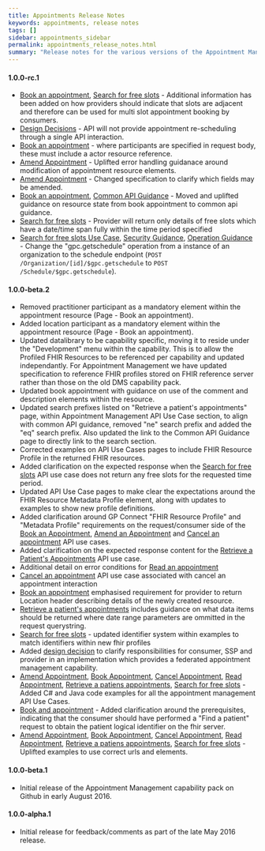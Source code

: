 ```yaml
---
title: Appointments Release Notes
keywords: appointments, release notes
tags: []
sidebar: appointments_sidebar
permalink: appointments_release_notes.html
summary: "Release notes for the various versions of the Appointment Management capability."
---
```


#### 1.0.0-rc.1
  - [Book an appointment](appointments_use_case_book_an_appointment.html#payload-request-body), [Search for free slots](appointments_use_case_search_for_free_slots.html#payload-response-body) - Additional information has been added on how providers should indicate that slots are adjacent and therefore can be used for multi slot appointment booking by consumers.
  - [Design Decisions](appointments_design.html) - API will not provide appointment re-scheduling through a single API interaction.
  - [Book an appointment](appointments_use_case_book_an_appointment.html#payload-request-body) - where participants are specified in request body, these must include a actor resource reference.
  - [Amend Appointment](appointments_use_case_amend_an_appointment.html#error-handling) - Uplifted error handling guidanace around modification of appointment resource elements.
  - [Amend Appointment](appointments_use_case_amend_an_appointment.html#payload-request-body) - Changed specification to clarify which fields may be amended.
  - [Book an appointment](appointments_use_case_book_an_appointment.html), [Common API Guidance](development_fhir_api_guidance.html#managing-return-content) - Moved and uplifted guidance on resource state from book appointment to common api guidance.
  - [Search for free slots](appointments_use_case_search_for_free_slots.html) - Provider will return only details of free slots which have a date/time span fully within the time period specified
  - [Search for free slots Use Case](appointments_use_case_search_for_free_slots.html), [Security Guidance](development_api_security_guidance.html), [Operation Guidance](development_fhir_operation_guidance.html) - Change the "gpc.getschedule" operation from a instance of an organization to the schedule endpoint (`POST /Organization/[id]/$gpc.getschedule` to `POST /Schedule/$gpc.getschedule`).

#### 1.0.0-beta.2
  - Removed practitioner participant as a mandatory element within the appointment resource (Page - Book an appointment).
  - Added location participant as a mandatory element within the appointment resource (Page - Book an appointment).
  - Updated datalibrary to be capability specific, moving it to reside under the "Development" menu within the capability. This is to allow the Profiled FHIR Resources to be referenced per capability and updated independantly. For Appointment Management we have updated specification to reference FHIR profiles stored on FHIR reference server rather than those on the old DMS capability pack.
  - Updated book appointment with guidance on use of the comment and description elements within the resource.
  - Updated search prefixes listed on "Retrieve a patient's appointments" page, within Appointment Management API Use Case section, to align with common API guidance, removed "ne" search prefix and added the "eq" search prefix. Also updated the link to the Common API Guidance page to directly link to the search section.
  - Corrected examples on API Use Cases pages to include FHIR Resource Profile in the returned FHIR resources.
  - Added clarification on the expected response when the [Search for free slots](appointments_use_case_search_for_free_slots.html) API use case does not return any free slots for the requested time period.
  - Updated API Use Case pages to make clear the expectations around the FHIR Resource Metadata Profile element, along with updates to examples to show new profile definitions.
  - Added clarification around GP Connect "FHIR Resource Profile" and "Metadata Profile" requirements on the request/consumer side of the [Book an Appointment](appointments_use_case_book_an_appointment.htm), [Amend  an Appointment](appointments_use_case_amend_an_appointment.html) and [Cancel an appointment](appointments_use_case_cancel_an_appointment.html) API use cases. 
  - Added clarification on the expected response content for the [Retrieve a Patient's Appointments](appointments_use_case_retrieve_a_patients_appointments.html) API use case.
  - Additional detail on error conditions for [Read an appointment](appointments_use_case_read_an_appointment.html)
  - [Cancel an appointment](appointments_use_case_cancel_an_appointment.html) API use case associated with cancel an appointment interaction
  - [Book an appointment](development_fhir_api_guidance.html#create-resource) emphasised requirement for provider to return Location header describing details of the newly created resource.
  - [Retrieve a patient's appointments](appointments_use_case_retrieve_a_patients_appointments.html#payload-response-body) includes guidance on what data items should be returned where date range parameters are ommitted in the request querystring.
  - [Search for free slots](appointments_use_case_search_for_free_slots.html) - updated identifier system within examples to match identifiers within new fhir profiles
  - Added [design decision](appointments_design.html) to clarify responsibilities for consumer, SSP and provider in an implementation which provides a federated appointment management capability. 
  - [Amend Appointment](appointments_use_case_amend_an_appointment.html), [Book Appointment](appointments_use_case_book_an_appointment.html), [Cancel Appointment](appointments_use_case_cancel_an_appointment.html), [Read Appointment](appointments_use_case_read_an_appointment.html), [Retrieve a patiens appointments](appointments_use_case_retrieve_a_patients_appointments.html), [Search for free slots](appointments_use_case_search_for_free_slots.html) - Added C# and Java code examples for all the appointment management API Use Cases.
  - [Book and appointment](appointments_use_case_book_an_appointment.html#consumer) - Added clarification around the prerequisites, indicating that the consumer should have performed a "Find a patient" request to obtain the patient logical identifier on the fhir server.
  - [Amend Appointment](appointments_use_case_amend_an_appointment.html), [Book Appointment](appointments_use_case_book_an_appointment.html), [Cancel Appointment](appointments_use_case_cancel_an_appointment.html), [Read Appointment](appointments_use_case_read_an_appointment.html), [Retrieve a patiens appointments](appointments_use_case_retrieve_a_patients_appointments.html), [Search for free slots](appointments_use_case_search_for_free_slots.html) - Uplifted examples to use correct urls and elements.
  
#### 1.0.0-beta.1
  - Initial release of the Appointment Management capability pack on Github in early August 2016.
  
#### 1.0.0-alpha.1
  - Initial release for feedback/comments as part of the late May 2016 release.
  
